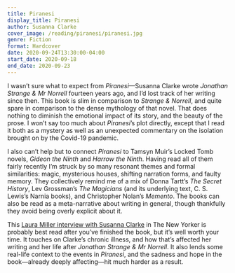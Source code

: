 ```yaml
---
title: Piranesi
display_title: Piranesi
author: Susanna Clarke
cover_image: /reading/piranesi/piranesi.jpg
genre: Fiction
format: Hardcover
date: 2020-09-24T13:30:00-04:00
start_date: 2020-09-18
end_date: 2020-09-23
---
```


I wasn’t sure what to expect from *Piranesi*—Susanna Clarke wrote *Jonathan Strange & Mr Norrell* fourteen years ago, and I’d lost track of her writing since then. This book is slim in comparison to *Strange & Norrell*, and quite spare in comparison to the dense mythology of that novel. That does nothing to diminish the emotional impact of its story, and the beauty of the prose. I won’t say too much about *Piranesi*’s plot directly, except that I read it both as a mystery as well as an unexpected commentary on the isolation brought on by the Covid-19 pandemic.

I also can’t help but to connect *Piranesi* to Tamsyn Muir’s Locked Tomb novels, *Gideon the Ninth* and *Harrow the Ninth*. Having read all of them fairly recently I’m struck by so many resonant themes and formal similarities: magic, mysterious houses, shifting narration forms, and faulty memory. They collectively remind me of a mix of Donna Tartt’s *The Secret History*, Lev Grossman’s *The Magicians* (and its underlying text, C. S. Lewis’s Narnia books), and Christopher Nolan’s *Memento*. The books can also be read as a meta-narrative about writing in general, though thankfully they avoid being overly explicit about it.

This [Laura Miller interview with Susanna Clarke](https://www.newyorker.com/magazine/2020/09/14/susanna-clarkes-fantasy-world-of-interiors) in The New Yorker is probably best read after you’ve finished the book, but it’s well worth your time. It touches on Clarke’s chronic illness, and how that’s affected her writing and her life after *Jonathan Strange & Mr Norrell*. It also lends some real-life context to the events in *Piranesi*, and the sadness and hope in the book—already deeply affecting—hit much harder as a result.